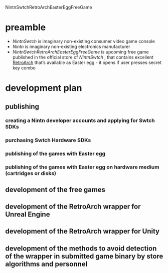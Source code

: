 NintnSwtchRetroArchEasterEggFreeGame


# preamble

 - *NintnSwtch* is imaginary non-existing consumer video game console
 - *Nintn* is imaginary non-existing electronics manufacturer
 - *NintnSwtchRetroArchEasterEggFreeGame* is upcoming free game published in the official store of *NintnSwtch* , that contains excellent [RetroArch](retroarch.com) that’s available as Easter egg - it opens if user presses secret key combo

# development plan

## publishing

### creating a Nintn developer accounts and applying for Swtch SDKs

### purchasing Swtch Hardware SDKs

### publishing of the games with Easter egg

### publishing of the games with Easter egg on hardware medium (cartridges or disks)

## development of the free games

## development of the RetroArch wrapper for Unreal Engine

## development of the RetroArch wrapper for Unity

## development of the methods to avoid detection of the wrapper in submitted game binary by store algorithms and personnel
